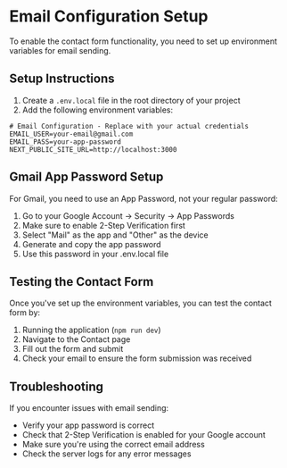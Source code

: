 # Email Configuration Setup

To enable the contact form functionality, you need to set up environment variables for email sending.

## Setup Instructions

1. Create a `.env.local` file in the root directory of your project
2. Add the following environment variables:

```
# Email Configuration - Replace with your actual credentials
EMAIL_USER=your-email@gmail.com
EMAIL_PASS=your-app-password
NEXT_PUBLIC_SITE_URL=http://localhost:3000
```

## Gmail App Password Setup

For Gmail, you need to use an App Password, not your regular password:

1. Go to your Google Account -> Security -> App Passwords
2. Make sure to enable 2-Step Verification first
3. Select "Mail" as the app and "Other" as the device
4. Generate and copy the app password
5. Use this password in your .env.local file

## Testing the Contact Form

Once you've set up the environment variables, you can test the contact form by:

1. Running the application (`npm run dev`)
2. Navigate to the Contact page
3. Fill out the form and submit
4. Check your email to ensure the form submission was received

## Troubleshooting

If you encounter issues with email sending:

- Verify your app password is correct
- Check that 2-Step Verification is enabled for your Google account
- Make sure you're using the correct email address
- Check the server logs for any error messages 
